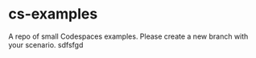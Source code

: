 # cs-examples

A repo of small Codespaces examples.  Please create a new branch with your scenario.
sdfsfgd